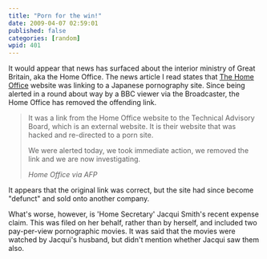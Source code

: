 ```yaml
---
title: "Porn for the win!"
date: 2009-04-07 02:59:01
published: false
categories: [random]
wpid: 401
---
```


It would appear that news has surfaced about the interior ministry of Great Britain, aka the Home Office. The news article I read states that [The Home Office](https://www.homeoffice.gov.uk/) website was linking to a Japanese pornography site. Since being alerted in a round about way by a BBC viewer via the Broadcaster, the Home Office has removed the offending link.

> It was a link from the Home Office website to the Technical Advisory Board, which is an external website. It is their website that was hacked and re-directed to a porn site.
> 
> We were alerted today, we took immediate action, we removed the link and we are now investigating.
> 
> <cite>Home Office via AFP</cite>

It appears that the original link was correct, but the site had since become "defunct" and sold onto another company.

What's worse, however, is 'Home Secretary' Jacqui Smith's recent expense claim. This was filed on her behalf, rather than by herself, and included two pay-per-view pornographic movies. It was said that the movies were watched by Jacqui's husband, but didn't mention whether Jacqui saw them also.